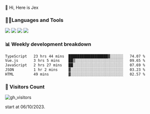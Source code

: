  👋 Hi, Here is Jex

 

### 🧑‍💻Languages and Tools

<code><a href="https://react.dev"><img src="https://api.iconify.design/logos:react.svg" /></a></code>
<code><a href="https://github.com/vuejs/core"><img src="https://api.iconify.design/logos:vue.svg" /></a></code> 
<code><a href="https://github.com/microsoft/TypeScript"><img src="https://api.iconify.design/logos:typescript-icon.svg" /></a></code>
<code><a href="https://threejs.org/"><img src="https://api.iconify.design/logos:threejs.svg" /></a></code>

### 📊 Weekly development breakdown

<!--START_SECTION:waka-->

```txt
TypeScript   23 hrs 44 mins  ██████████████████▓░░░░░░   74.07 %
Vue.js       3 hrs 5 mins    ██▒░░░░░░░░░░░░░░░░░░░░░░   09.65 %
JavaScript   2 hrs 27 mins   ██░░░░░░░░░░░░░░░░░░░░░░░   07.69 %
JSON         1 hr 2 mins     ▓░░░░░░░░░░░░░░░░░░░░░░░░   03.23 %
HTML         49 mins         ▓░░░░░░░░░░░░░░░░░░░░░░░░   02.57 %
```

<!--END_SECTION:waka-->


### 👀 Visitors Count

![gh_visitors](https://profile-counter.glitch.me/jexlau/count.svg)

start at 06/10/2023.
